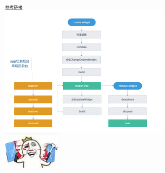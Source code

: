 [参考链接](https://www.jianshu.com/p/05af657c13b0)  
![widget生命周期](https://github.com/pengshuangta/images/blob/master/flutter_lifecycle.png)
![xcode](https://github.com/pengshuangta/images/blob/master/xcode.jpg)
